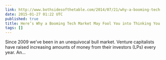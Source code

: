 ```yaml
---
link: http://www.bothsidesofthetable.com/2014/07/21/why-a-booming-tech-market-may-fool-you-into-thinking-youre-successful/
date: 2015-01-27 01:22 UTC
published: true
title: Here’s Why a Booming Tech Market May Fool You into Thinking You’re Successful
tags: []
---
```


Since 2009 we’ve been in an unequivocal bull market. Venture capitalists have raised increasing amounts of money from their investors (LPs) every year. An…
